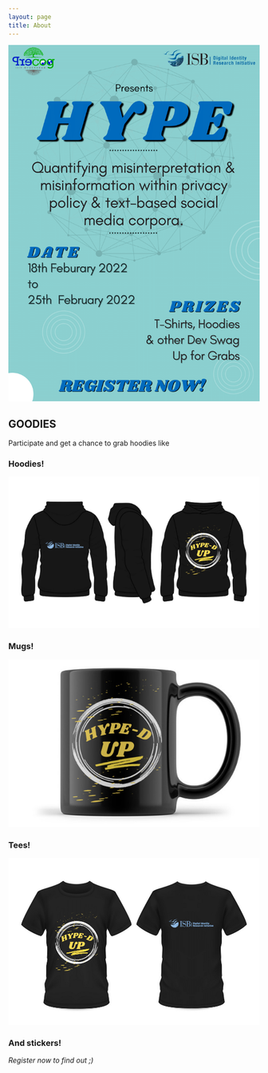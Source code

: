 ```yaml
---
layout: page
title: About
---
```


[![Hype 2022!](/public/assets/hype-poster.png)](https://kvjitq699et.typeform.com/to/BEVEF63i)

## GOODIES
Participate and get a chance to grab hoodies like

### Hoodies!
![Hype Hoodie](/public/assets/Hoodie.jpeg)

### Mugs!
![Hype Mug](/public/assets/Mug.jpeg)

### Tees!
![Hype T shirt](/public/assets/TShirt.jpeg)

### And stickers!
*Register now to find out ;)*
